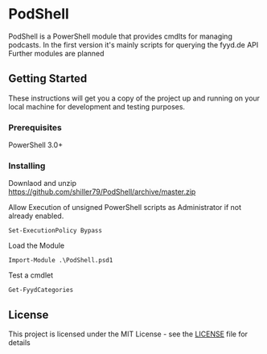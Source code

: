 # PodShell

PodShell is a PowerShell module that provides cmdlts for managing podcasts.
In the first version it's mainly scripts for querying the fyyd.de API
Further modules are planned

## Getting Started

These instructions will get you a copy of the project up and running on your local machine for development and testing purposes.

### Prerequisites

PowerShell 3.0+

### Installing

Downlaod and unzip https://github.com/shiller79/PodShell/archive/master.zip

Allow Execution of unsigned PowerShell scripts as Administrator if not already enabled.
```
Set-ExecutionPolicy Bypass
```

Load the Module
```
Import-Module .\PodShell.psd1
```

Test a cmdlet
```
Get-FyydCategories
```

## License

This project is licensed under the MIT License - see the [LICENSE](LICENSE) file for details